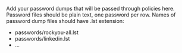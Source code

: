 Add your password dumps that will be passed through policies here. Password files should be plain text, one password per row. Names of password dump files should have .lst extension:

- passwords/rockyou-all.lst
- passwords/linkedin.lst
- ...
